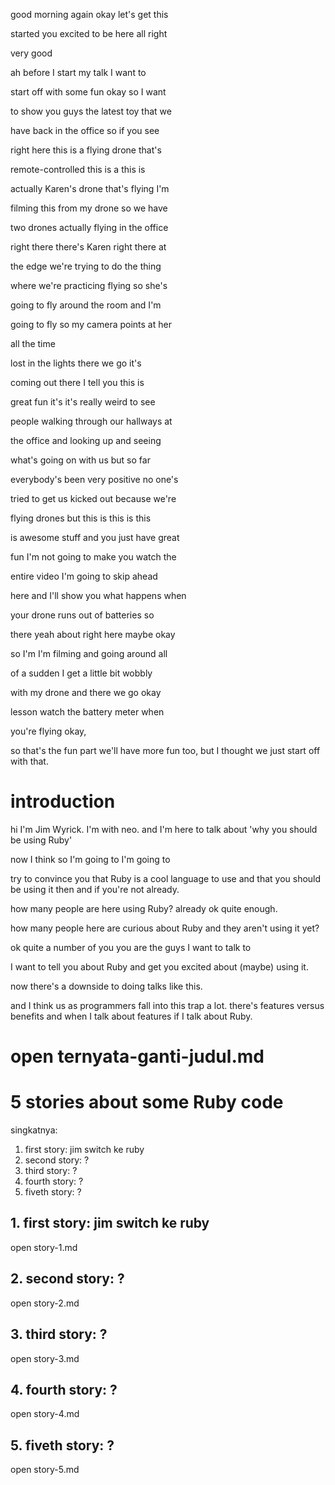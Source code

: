 good morning again okay let's get this

started you excited to be here all right

very good

ah before I start my talk I want to

start off with some fun okay so I want

to show you guys the latest toy that we

have back in the office so if you see

right here this is a flying drone that's

remote-controlled this is a this is

actually Karen's drone that's flying I'm

filming this from my drone so we have

two drones actually flying in the office

right there there's Karen right there at

the edge we're trying to do the thing

where we're practicing flying so she's

going to fly around the room and I'm

going to fly so my camera points at her

all the time

lost in the lights there we go it's

coming out there I tell you this is

great fun it's it's really weird to see

people walking through our hallways at

the office and looking up and seeing

what's going on with us but so far

everybody's been very positive no one's

tried to get us kicked out because we're

flying drones but this is this is this

is awesome stuff and you just have great

fun I'm not going to make you watch the

entire video I'm going to skip ahead

here and I'll show you what happens when

your drone runs out of batteries so

there yeah about right here maybe okay

so I'm I'm filming and going around all

of a sudden I get a little bit wobbly

with my drone and there we go okay

lesson watch the battery meter when

you're flying okay, 

so that's the fun part we'll have more fun too, 
but I thought we just start off with that. 

# introduction
hi I'm Jim Wyrick.
I'm with neo.
and I'm here to talk about 'why you should be using Ruby'

now I think so I'm going to I'm going to

try to convince you that Ruby is a cool
language to use and that you should be
using it then and if you're not already.

how many people are here using Ruby?
already ok quite enough. 

how many people here are curious about Ruby and they
aren't using it yet? 

ok quite a number of you 
you are the guys I want to talk to 

I want to tell you about Ruby and get you excited about (maybe) using it. 

now there's a downside to doing talks like this.

and I think us as programmers fall into this trap a lot.
there's features versus benefits and when I talk about features if I talk about Ruby. 

# open ternyata-ganti-judul.md

# 5 stories about some Ruby code
singkatnya:
1. first story: jim switch ke ruby
2. second story: ?
3. third story: ?
4. fourth story: ?
5. fiveth story: ?


## 1. first story: jim switch ke ruby
open story-1.md

## 2. second story: ?
open story-2.md
## 3. third story: ?

open story-3.md
## 4. fourth story: ?
open story-4.md


## 5. fiveth story: ?
open story-5.md

